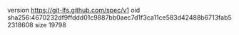 version https://git-lfs.github.com/spec/v1
oid sha256:4670232df9ffddd01c9887bb0aec7d1f3ca11ce583d42488b6713fab52318608
size 19798
